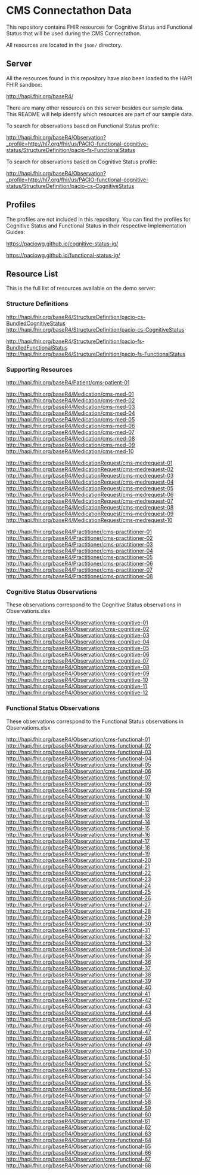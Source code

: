 # CMS Connectathon Data

This repository contains FHIR resources for Cognitive Status and Functional Status that will be used
during the CMS Connectathon.

All resources are located in the `json/` directory.

## Server

All the resources found in this repository have also been loaded to the HAPI FHIR sandbox:

http://hapi.fhir.org/baseR4/

There are many other resources on this server besides our sample data.
This README will help identify which resources are part of our sample data.

To search for observations based on Functional Status profile:

http://hapi.fhir.org/baseR4/Observation?_profile=http://hl7.org/fhir/us/PACIO-functional-cognitive-status/StructureDefinition/pacio-fs-FunctionalStatus

To search for observations based on Cognitive Status profile:

http://hapi.fhir.org/baseR4/Observation?_profile=http://hl7.org/fhir/us/PACIO-functional-cognitive-status/StructureDefinition/pacio-cs-CognitiveStatus

## Profiles

The profiles are not included in this repository.
You can find the profiles for Cognitive Status and Functional Status in their respective Implementation Guides:

https://paciowg.github.io/cognitive-status-ig/

https://paciowg.github.io/functional-status-ig/

## Resource List

This is the full list of resources available on the demo server:

### Structure Definitions

http://hapi.fhir.org/baseR4/StructureDefinition/pacio-cs-BundledCognitiveStatus<br>
http://hapi.fhir.org/baseR4/StructureDefinition/pacio-cs-CognitiveStatus

http://hapi.fhir.org/baseR4/StructureDefinition/pacio-fs-BundledFunctionalStatus<br>
http://hapi.fhir.org/baseR4/StructureDefinition/pacio-fs-FunctionalStatus

### Supporting Resources

http://hapi.fhir.org/baseR4/Patient/cms-patient-01

http://hapi.fhir.org/baseR4/Medication/cms-med-01<br>
http://hapi.fhir.org/baseR4/Medication/cms-med-02<br>
http://hapi.fhir.org/baseR4/Medication/cms-med-03<br>
http://hapi.fhir.org/baseR4/Medication/cms-med-04<br>
http://hapi.fhir.org/baseR4/Medication/cms-med-05<br>
http://hapi.fhir.org/baseR4/Medication/cms-med-06<br>
http://hapi.fhir.org/baseR4/Medication/cms-med-07<br>
http://hapi.fhir.org/baseR4/Medication/cms-med-08<br>
http://hapi.fhir.org/baseR4/Medication/cms-med-09<br>
http://hapi.fhir.org/baseR4/Medication/cms-med-10

http://hapi.fhir.org/baseR4/MedicationRequest/cms-medrequest-01<br>
http://hapi.fhir.org/baseR4/MedicationRequest/cms-medrequest-02<br>
http://hapi.fhir.org/baseR4/MedicationRequest/cms-medrequest-03<br>
http://hapi.fhir.org/baseR4/MedicationRequest/cms-medrequest-04<br>
http://hapi.fhir.org/baseR4/MedicationRequest/cms-medrequest-05<br>
http://hapi.fhir.org/baseR4/MedicationRequest/cms-medrequest-06<br>
http://hapi.fhir.org/baseR4/MedicationRequest/cms-medrequest-07<br>
http://hapi.fhir.org/baseR4/MedicationRequest/cms-medrequest-08<br>
http://hapi.fhir.org/baseR4/MedicationRequest/cms-medrequest-09<br>
http://hapi.fhir.org/baseR4/MedicationRequest/cms-medrequest-10

http://hapi.fhir.org/baseR4/Practitioner/cms-practitioner-01<br>
http://hapi.fhir.org/baseR4/Practitioner/cms-practitioner-02<br>
http://hapi.fhir.org/baseR4/Practitioner/cms-practitioner-03<br>
http://hapi.fhir.org/baseR4/Practitioner/cms-practitioner-04<br>
http://hapi.fhir.org/baseR4/Practitioner/cms-practitioner-05<br>
http://hapi.fhir.org/baseR4/Practitioner/cms-practitioner-06<br>
http://hapi.fhir.org/baseR4/Practitioner/cms-practitioner-07<br>
http://hapi.fhir.org/baseR4/Practitioner/cms-practitioner-08

### Cognitive Status Observations

These observations correspond to the Cognitive Status observations in Observations.xlsx

http://hapi.fhir.org/baseR4/Observation/cms-cognitive-01<br>
http://hapi.fhir.org/baseR4/Observation/cms-cognitive-02<br>
http://hapi.fhir.org/baseR4/Observation/cms-cognitive-03<br>
http://hapi.fhir.org/baseR4/Observation/cms-cognitive-04<br>
http://hapi.fhir.org/baseR4/Observation/cms-cognitive-05<br>
http://hapi.fhir.org/baseR4/Observation/cms-cognitive-06<br>
http://hapi.fhir.org/baseR4/Observation/cms-cognitive-07<br>
http://hapi.fhir.org/baseR4/Observation/cms-cognitive-08<br>
http://hapi.fhir.org/baseR4/Observation/cms-cognitive-09<br>
http://hapi.fhir.org/baseR4/Observation/cms-cognitive-10<br>
http://hapi.fhir.org/baseR4/Observation/cms-cognitive-11<br>
http://hapi.fhir.org/baseR4/Observation/cms-cognitive-12

### Functional Status Observations

These observations correspond to the Functional Status observations in Observations.xlsx

http://hapi.fhir.org/baseR4/Observation/cms-functional-01<br>
http://hapi.fhir.org/baseR4/Observation/cms-functional-02<br>
http://hapi.fhir.org/baseR4/Observation/cms-functional-03<br>
http://hapi.fhir.org/baseR4/Observation/cms-functional-04<br>
http://hapi.fhir.org/baseR4/Observation/cms-functional-05<br>
http://hapi.fhir.org/baseR4/Observation/cms-functional-06<br>
http://hapi.fhir.org/baseR4/Observation/cms-functional-07<br>
http://hapi.fhir.org/baseR4/Observation/cms-functional-08<br>
http://hapi.fhir.org/baseR4/Observation/cms-functional-09<br>
http://hapi.fhir.org/baseR4/Observation/cms-functional-10<br>
http://hapi.fhir.org/baseR4/Observation/cms-functional-11<br>
http://hapi.fhir.org/baseR4/Observation/cms-functional-12<br>
http://hapi.fhir.org/baseR4/Observation/cms-functional-13<br>
http://hapi.fhir.org/baseR4/Observation/cms-functional-14<br>
http://hapi.fhir.org/baseR4/Observation/cms-functional-15<br>
http://hapi.fhir.org/baseR4/Observation/cms-functional-16<br>
http://hapi.fhir.org/baseR4/Observation/cms-functional-17<br>
http://hapi.fhir.org/baseR4/Observation/cms-functional-18<br>
http://hapi.fhir.org/baseR4/Observation/cms-functional-19<br>
http://hapi.fhir.org/baseR4/Observation/cms-functional-20<br>
http://hapi.fhir.org/baseR4/Observation/cms-functional-21<br>
http://hapi.fhir.org/baseR4/Observation/cms-functional-22<br>
http://hapi.fhir.org/baseR4/Observation/cms-functional-23<br>
http://hapi.fhir.org/baseR4/Observation/cms-functional-24<br>
http://hapi.fhir.org/baseR4/Observation/cms-functional-25<br>
http://hapi.fhir.org/baseR4/Observation/cms-functional-26<br>
http://hapi.fhir.org/baseR4/Observation/cms-functional-27<br>
http://hapi.fhir.org/baseR4/Observation/cms-functional-28<br>
http://hapi.fhir.org/baseR4/Observation/cms-functional-29<br>
http://hapi.fhir.org/baseR4/Observation/cms-functional-30<br>
http://hapi.fhir.org/baseR4/Observation/cms-functional-31<br>
http://hapi.fhir.org/baseR4/Observation/cms-functional-32<br>
http://hapi.fhir.org/baseR4/Observation/cms-functional-33<br>
http://hapi.fhir.org/baseR4/Observation/cms-functional-34<br>
http://hapi.fhir.org/baseR4/Observation/cms-functional-35<br>
http://hapi.fhir.org/baseR4/Observation/cms-functional-36<br>
http://hapi.fhir.org/baseR4/Observation/cms-functional-37<br>
http://hapi.fhir.org/baseR4/Observation/cms-functional-38<br>
http://hapi.fhir.org/baseR4/Observation/cms-functional-39<br>
http://hapi.fhir.org/baseR4/Observation/cms-functional-40<br>
http://hapi.fhir.org/baseR4/Observation/cms-functional-41<br>
http://hapi.fhir.org/baseR4/Observation/cms-functional-42<br>
http://hapi.fhir.org/baseR4/Observation/cms-functional-43<br>
http://hapi.fhir.org/baseR4/Observation/cms-functional-44<br>
http://hapi.fhir.org/baseR4/Observation/cms-functional-45<br>
http://hapi.fhir.org/baseR4/Observation/cms-functional-46<br>
http://hapi.fhir.org/baseR4/Observation/cms-functional-47<br>
http://hapi.fhir.org/baseR4/Observation/cms-functional-48<br>
http://hapi.fhir.org/baseR4/Observation/cms-functional-49<br>
http://hapi.fhir.org/baseR4/Observation/cms-functional-50<br>
http://hapi.fhir.org/baseR4/Observation/cms-functional-51<br>
http://hapi.fhir.org/baseR4/Observation/cms-functional-52<br>
http://hapi.fhir.org/baseR4/Observation/cms-functional-53<br>
http://hapi.fhir.org/baseR4/Observation/cms-functional-54<br>
http://hapi.fhir.org/baseR4/Observation/cms-functional-55<br>
http://hapi.fhir.org/baseR4/Observation/cms-functional-56<br>
http://hapi.fhir.org/baseR4/Observation/cms-functional-57<br>
http://hapi.fhir.org/baseR4/Observation/cms-functional-58<br>
http://hapi.fhir.org/baseR4/Observation/cms-functional-59<br>
http://hapi.fhir.org/baseR4/Observation/cms-functional-60<br>
http://hapi.fhir.org/baseR4/Observation/cms-functional-61<br>
http://hapi.fhir.org/baseR4/Observation/cms-functional-62<br>
http://hapi.fhir.org/baseR4/Observation/cms-functional-63<br>
http://hapi.fhir.org/baseR4/Observation/cms-functional-64<br>
http://hapi.fhir.org/baseR4/Observation/cms-functional-65<br>
http://hapi.fhir.org/baseR4/Observation/cms-functional-66<br>
http://hapi.fhir.org/baseR4/Observation/cms-functional-67<br>
http://hapi.fhir.org/baseR4/Observation/cms-functional-68
